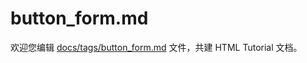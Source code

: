 button_form.md
===

欢迎您编辑 <a target="__blank" href="https://github.com/jaywcjlove/html-tutorial/blob/main/docs/tags/button_form.md">docs/tags/button_form.md</a> 文件，共建 HTML Tutorial 文档。